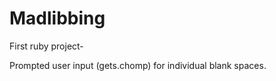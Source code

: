 Madlibbing
==========

First ruby project-


Prompted user input (gets.chomp) for individual blank spaces.

